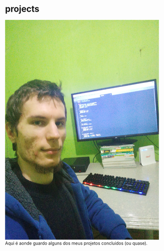 # projects

<img src="imagemMinhaHomeWork.jpg" alt="imagem minha e do meu ambiente" height="720px" width="1048px">
Aqui é aonde guardo alguns dos meus projetos concluidos (ou quase).
